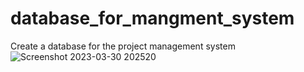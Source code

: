 # database_for_mangment_system
Create a database for the project management system 
![Screenshot 2023-03-30 202520](https://user-images.githubusercontent.com/85491809/229015224-7bbba33f-a50c-42f5-b8b7-5c2813dac28b.png)
